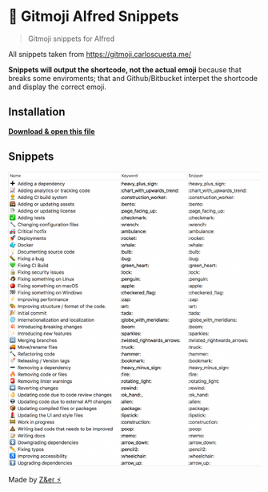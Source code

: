 # :rocket: Gitmoji Alfred Snippets
> Gitmoji snippets for Alfred

All snippets taken from https://gitmoji.carloscuesta.me/

**Snippets will output the shortcode, not the actual emoji** because that breaks some enviroments; that and Github/Bitbucket interpet the shortcode and display the correct emoji.

## Installation
**[Download & open this file](gitmoji.alfredsnippets)**

## Snippets
![](snippets.png)

Made by [Z&er :zap:](https://github.com/mrmartineau/)
